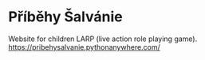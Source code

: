 # Příběhy Šalvánie
Website for children LARP (live action role playing game). <br>
https://pribehysalvanie.pythonanywhere.com/

